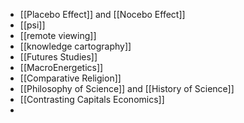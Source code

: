 - [[Placebo Effect]] and [[Nocebo Effect]]
- [[psi]]
- [[remote viewing]]
- [[knowledge cartography]]
- [[Futures Studies]]
- [[MacroEnergetics]]
- [[Comparative Religion]]
- [[Philosophy of Science]] and [[History of Science]]
- [[Contrasting Capitals Economics]]
-